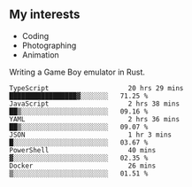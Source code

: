 ## My interests

- Coding
- Photographing
- Animation

Writing a Game Boy emulator in Rust.

<!--START_SECTION:waka-->

```text
TypeScript                    20 hrs 29 mins  █████████████████▓░░░░░░░   71.25 %
JavaScript                    2 hrs 38 mins   ██▒░░░░░░░░░░░░░░░░░░░░░░   09.16 %
YAML                          2 hrs 36 mins   ██▒░░░░░░░░░░░░░░░░░░░░░░   09.07 %
JSON                          1 hr 3 mins     █░░░░░░░░░░░░░░░░░░░░░░░░   03.67 %
PowerShell                    40 mins         ▓░░░░░░░░░░░░░░░░░░░░░░░░   02.35 %
Docker                        26 mins         ▒░░░░░░░░░░░░░░░░░░░░░░░░   01.51 %
```

<!--END_SECTION:waka-->
